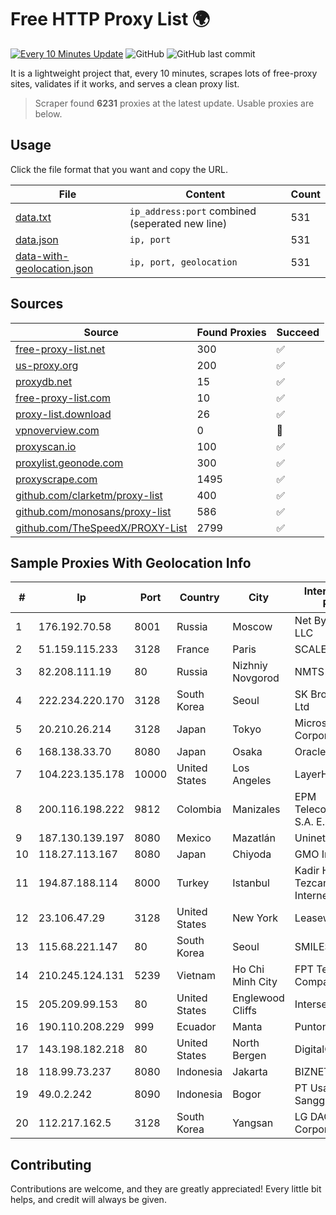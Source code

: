 
# Free HTTP Proxy List 🌍

[![Every 10 Minutes Update](https://github.com/mertguvencli/http-proxy-list/actions/workflows/main.yml/badge.svg?branch=main)](https://github.com/mertguvencli/http-proxy-list/actions/workflows/main.yml)
![GitHub](https://img.shields.io/github/license/mertguvencli/http-proxy-list)
![GitHub last commit](https://img.shields.io/github/last-commit/mertguvencli/http-proxy-list)

It is a lightweight project that, every 10 minutes, scrapes lots of free-proxy sites, validates if it works, and serves a clean proxy list.


> Scraper found **6231** proxies at the latest update. Usable proxies are below.

## Usage

Click the file format that you want and copy the URL.


|File|Content|Count|
|----|-------|-----|
|[data.txt](https://raw.githubusercontent.com/mertguvencli/http-proxy-list/main/proxy-list/data.txt)|`ip_address:port` combined (seperated new line)|531|
|[data.json](https://raw.githubusercontent.com/mertguvencli/http-proxy-list/main/proxy-list/data.json)|`ip, port`|531|
|[data-with-geolocation.json](https://raw.githubusercontent.com/mertguvencli/http-proxy-list/main/proxy-list/data-with-geolocation.json)|`ip, port, geolocation`|531|

## Sources

|Source|Found Proxies|Succeed|
|------|-------------|-------|
|[free-proxy-list.net](https://free-proxy-list.net)|300|✅|
|[us-proxy.org](https://www.us-proxy.org)|200|✅|
|[proxydb.net](http://proxydb.net)|15|✅|
|[free-proxy-list.com](https://free-proxy-list.com/?page=&port=&type%5B%5D=http&type%5B%5D=https&up_time=0&search=Search)|10|✅|
|[proxy-list.download](https://www.proxy-list.download/HTTP)|26|✅|
|[vpnoverview.com](https://vpnoverview.com/privacy/anonymous-browsing/free-proxy-servers)|0|🚫|
|[proxyscan.io](https://www.proxyscan.io)|100|✅|
|[proxylist.geonode.com](https://proxylist.geonode.com/api/proxy-list?limit=300&page=1&sort_by=lastChecked&sort_type=desc&protocols=http,https)|300|✅|
|[proxyscrape.com](https://api.proxyscrape.com/v2/?request=displayproxies&protocol=http&timeout=10000&country=all&ssl=all&anonymity=all)|1495|✅|
|[github.com/clarketm/proxy-list](https://raw.githubusercontent.com/clarketm/proxy-list/master/proxy-list-raw.txt)|400|✅|
|[github.com/monosans/proxy-list](https://raw.githubusercontent.com/monosans/proxy-list/main/proxies/http.txt)|586|✅|
|[github.com/TheSpeedX/PROXY-List](https://raw.githubusercontent.com/TheSpeedX/PROXY-List/master/http.txt)|2799|✅|


## Sample Proxies With Geolocation Info

|#|Ip|Port|Country|City|Internet Service Provider|
|-|--|----|-------|----|-------------------------|
|1|176.192.70.58|8001|Russia|Moscow|Net By Net Holding LLC|
|2|51.159.115.233|3128|France|Paris|SCALEWAY|
|3|82.208.111.19|80|Russia|Nizhniy Novgorod|NMTS|
|4|222.234.220.170|3128|South Korea|Seoul|SK Broadband Co Ltd|
|5|20.210.26.214|3128|Japan|Tokyo|Microsoft Corporation|
|6|168.138.33.70|8080|Japan|Osaka|Oracle Corporation|
|7|104.223.135.178|10000|United States|Los Angeles|LayerHost|
|8|200.116.198.222|9812|Colombia|Manizales|EPM Telecomunicaciones S.A. E.S.P|
|9|187.130.139.197|8080|Mexico|Mazatlán|Uninet S.A. de C.V.|
|10|118.27.113.167|8080|Japan|Chiyoda|GMO Internet, Inc.|
|11|194.87.188.114|8000|Turkey|Istanbul|Kadir Huseyin Tezcan Nosspeed Internet Teknolojileri|
|12|23.106.47.29|3128|United States|New York|Leaseweb USA, Inc.|
|13|115.68.221.147|80|South Korea|Seoul|SMILESERV|
|14|210.245.124.131|5239|Vietnam|Ho Chi Minh City|FPT Telecom Company|
|15|205.209.99.153|80|United States|Englewood Cliffs|Interserver, Inc|
|16|190.110.208.229|999|Ecuador|Manta|Puntonet S.A|
|17|143.198.182.218|80|United States|North Bergen|DigitalOcean, LLC|
|18|118.99.73.237|8080|Indonesia|Jakarta|BIZNET|
|19|49.0.2.242|8090|Indonesia|Bogor|PT Usaha Adi Sanggoro|
|20|112.217.162.5|3128|South Korea|Yangsan|LG DACOM Corporation|



## Contributing

Contributions are welcome, and they are greatly appreciated! Every
little bit helps, and credit will always be given.

